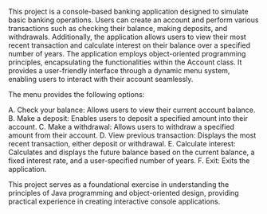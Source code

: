 This project is a console-based banking application designed to simulate basic banking operations. Users can create an account and perform various transactions such as checking their balance, making deposits, and withdrawals. Additionally, the application allows users to view their most recent transaction and calculate interest on their balance over a specified number of years. The application employs object-oriented programming principles, encapsulating the functionalities within the Account class. It provides a user-friendly interface through a dynamic menu system, enabling users to interact with their account seamlessly.

The menu provides the following options:

A. Check your balance: Allows users to view their current account balance.
B. Make a deposit: Enables users to deposit a specified amount into their account.
C. Make a withdrawal: Allows users to withdraw a specified amount from their account.
D. View previous transaction: Displays the most recent transaction, either deposit or withdrawal.
E. Calculate interest: Calculates and displays the future balance based on the current balance, a fixed interest rate, and a user-specified number of years.
F. Exit: Exits the application.

This project serves as a foundational exercise in understanding the principles of Java programming and object-oriented design, providing practical experience in creating interactive console applications.
